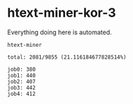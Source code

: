 # htext-miner-kor-3

Everything doing here is automated.

```
htext-miner

total: 2081/9855 (21.116184677828514%)

job0: 380
job1: 440
job2: 407
job3: 442
job4: 412
```